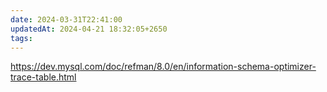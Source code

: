 ```yaml
---
date: 2024-03-31T22:41:00
updatedAt: 2024-04-21 18:32:05+2650
tags: 
---
```

https://dev.mysql.com/doc/refman/8.0/en/information-schema-optimizer-trace-table.html